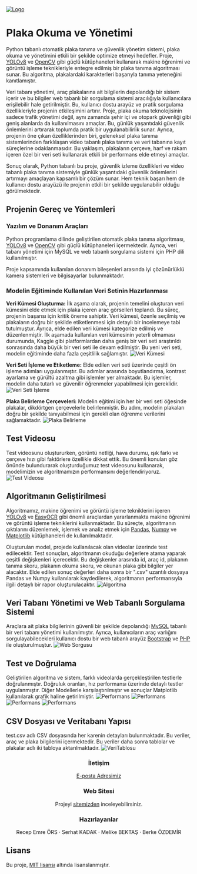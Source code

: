 <a align="center" href="https://recepemreors.com.tr/" target="_blank">
   <img src="assets/logo.png" alt="Logo">
</a>

# Plaka Okuma ve Yönetimi
Python tabanlı otomatik plaka tanıma ve güvenlik yönetim sistemi, plaka okuma ve yönetimini etkili bir şekilde optimize etmeyi hedefler. Proje, [YOLOv8](https://github.com/ultralytics/ultralytics)
 ve [OpenCV](https://github.com/opencv/opencv) gibi güçlü kütüphaneleri kullanarak makine öğrenimi ve görüntü işleme teknikleriyle entegre edilmiş bir plaka tanıma algoritması sunar. Bu algoritma, plakalardaki karakterleri başarıyla tanıma yeteneğini kanıtlamıştır.

Veri tabanı yönetimi, araç plakalarına ait bilgilerin depolandığı bir sistem içerir ve bu bilgiler web tabanlı bir sorgulama sistemi aracılığıyla kullanıcılara erişilebilir hale getirilmiştir. Bu, kullanıcı dostu arayüz ve pratik sorgulama özellikleriyle projenin etkileşimini artırır. Proje, plaka okuma teknolojisinin sadece trafik yönetimi değil, aynı zamanda şehir içi ve otopark güvenliği gibi geniş alanlarda da kullanılmasını amaçlar. Bu, günlük yaşantıdaki güvenlik önlemlerini artırarak toplumda pratik bir uygulanabilirlik sunar. Ayrıca, projenin öne çıkan özelliklerinden biri, geleneksel plaka tanıma sistemlerinden farklılaşan video tabanlı plaka tanıma ve veri tabanına kayıt süreçlerine odaklanmasıdır. Bu yaklaşım, plakaların çerçeve, harf ve rakam içeren özel bir veri seti kullanarak etkili bir performans elde etmeyi amaçlar.

Sonuç olarak, Python tabanlı bu proje, güvenlik izleme özellikleri ve video tabanlı plaka tanıma sistemiyle günlük yaşantıdaki güvenlik önlemlerini artırmayı amaçlayan kapsamlı bir çözüm sunar. Hem teknik başarı hem de kullanıcı dostu arayüzü ile projenin etkili bir şekilde uygulanabilir olduğu görülmektedir.

## Projenin Gereç ve Yöntemleri
### Yazılım ve Donanım Araçları
Python programlama dilinde geliştirilen otomatik plaka tanıma algoritması, [YOLOv8](https://github.com/ultralytics/ultralytics) ve [OpenCV](https://github.com/opencv/opencv) gibi güçlü kütüphaneleri içermektedir. Ayrıca, veri tabanı yönetimi için MySQL ve web tabanlı sorgulama sistemi için PHP dili kullanılmıştır.

Proje kapsamında kullanılan donanım bileşenleri arasında iyi çözünürlüklü kamera sistemleri ve bilgisayarlar bulunmaktadır.

### Modelin Eğitiminde Kullanılan Veri Setinin Hazırlanması
**Veri Kümesi Oluşturma:** İlk aşama olarak, projenin temelini oluşturan veri kümesini elde etmek için plaka içeren araç görselleri toplandı. Bu süreç, projenin başarısı için kritik öneme sahiptir. Veri kümesi, özenle seçilmiş ve plakaların doğru bir şekilde etiketlenmesi için detaylı bir incelemeye tabi tutulmuştur. Ayrıca, elde edilen veri kümesi kategorize edilmiş ve düzenlenmiştir. İlk aşamada kullanılan veri kümesinin yeterli olmaması durumunda, Kaggle gibi platformlardan daha geniş bir veri seti araştırıldı sonrasında daha büyük bir veri seti ile devam edilmiştir. Bu yeni veri seti, modelin eğitiminde daha fazla çeşitlilik sağlamıştır.
![Veri Kümesi](assets/VeriSeti.png)

**Veri Seti İşleme ve Etiketleme:** Elde edilen veri seti üzerinde çeşitli ön işleme adımları uygulanmıştır. Bu adımlar arasında boyutlandırma, kontrast ayarlama ve gürültü azaltma gibi işlemler yer almaktadır. Bu işlemler, modelin daha tutarlı ve güvenilir öğrenmeler yapabilmesi için gereklidir.
![Veri Seti İşleme](assets/VeriEtiketleme.png)

**Plaka Belirleme Çerçeveleri:** Modelin eğitimi için her bir veri seti öğesinde plakalar, dikdörtgen çerçevelerle belirlenmiştir. Bu adım, modelin plakaları doğru bir şekilde tanıyabilmesi için gerekli olan öğrenme verilerini sağlamaktadır.
![Plaka Belirleme](assets/VeriBerirleme.png)

<!-- Ara -->

## Test Videosu
Test videosunu oluştururken, görüntü netliği, hava durumu, ışık farkı ve çerçeve hızı gibi faktörlere özellikle dikkat ettik. Bu önemli konuları göz önünde bulundurarak oluşturduğumuz test videosunu kullanarak, modelimizin ve algoritmamızın performansını değerlendiriyoruz.
![Test Videosu](assets/VeriKaydi.jpg)

## Algoritmanın Geliştirilmesi
Algoritmamız, makine öğrenimi ve görüntü işleme tekniklerini içeren [YOLOv8](https://github.com/ultralytics/ultralytics) ve [EasyOCR](https://github.com/jaidedai/easyocr) gibi önemli araçlardan yararlanmakta makine öğrenimi ve görüntü işleme tekniklerini kullanmaktadır. Bu süreçte, algoritmanın çıktılarını düzenlemek, işlemek ve analiz etmek için [Pandas](https://pandas.pydata.org/), [Numpy](https://numpy.org/) ve [Matplotlib](https://matplotlib.org/) kütüphaneleri de kullanılmaktadır.

Oluşturulan model, projede kullanılacak olan videolar üzerinde test edilecektir. Test sonuçları, algoritmanın okuduğu değerlere atama yaparak çeşitli değişkenleri içerecektir. Bu değişkenler arasında id, araç id, plakanın tanıma skoru, plakanın okuma skoru, ve okunan plaka gibi bilgiler yer alacaktır. Elde edilen sonuç değerleri daha sonra bir ".csv" uzantılı dosyaya Pandas ve Numpy kullanılarak kaydedilerek, algoritmanın performansıyla ilgili detaylı bir rapor oluşturulacaktır.
![Algoritma](assets/VeriAlgoritma.png)

## Veri Tabanı Yönetimi ve Web Tabanlı Sorgulama Sistemi
Araçlara ait plaka bilgilerinin güvenli bir şekilde depolandığı [MySQL](https://www.mysql.com/) tabanlı bir veri tabanı yönetimi kullanılmıştır. Ayrıca, kullanıcıların araç varlığını sorgulayabilecekleri kullanıcı dostu bir web tabanlı arayüz [Bootstrap](https://getbootstrap.com/) ve [PHP](https://www.php.net/) ile oluşturulmuştur.
![Web Sorgusu](assets/VeriWeb.png)

## Test ve Doğrulama
Geliştirilen algoritma ve sistem, farklı videolarda gerçekleştirilen testlerle doğrulanmıştır. Doğruluk oranları, hız performansı üzerinde detaylı testler uygulanmıştır. Diğer Modellerle karşılaştırılmıştır ve sonuçlar Matplotlib kullanılarak grafik haline getirilmiştir.
![Performans](assets/plakalar1.png)
![Performans](assets/plakalar2.png)
![Performans](assets/plakalar3.png)
![Performans](assets/plakalar4.png)

## CSV Dosyası ve Veritabanı Yapısı
test.csv adlı CSV dosyasında her karenin detayları bulunmaktadır. Bu veriler, araç ve plaka bilgilerini içermektedir. Bu veriler daha sonra tablolar ve plakalar adlı iki tabloya aktarılmaktadır.
![VeriTablosu](assets/VeriTabani.png) 

<h3 style="text-align:center;">İletişim</h3>
<p style="text-align:center;">
   <a href="mailto:plakaafili@gmail.com" target="_blank">E-posta Adresimiz</a>
</p>

<h3 style="text-align:center;">Web Sitesi</h3>
<p style="text-align:center;">
   Projeyi <a href="https://recepemreors.com.tr/index.php">sitemizden</a> inceleyebilirsiniz.
</p>

<h3 style="text-align:center;">Hazırlayanlar</h3>
<p style="text-align:center;">
   Recep Emre ÖRS · Serhat KADAK · Melike BEKTAŞ · Berke ÖZDEMİR
</p>

## Lisans
Bu proje, [MIT lisansı](LICENSE) altında lisanslanmıştır.
